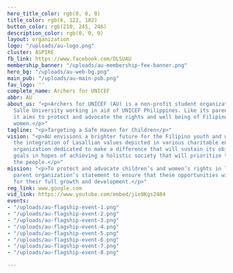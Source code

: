 ```yaml
---
hero_title_color: rgb(0, 0, 0)
title_color: rgb(8, 122, 182)
button_color: rgb(210, 245, 246)
description_color: rgb(0, 0, 0)
layout: organization
logo: "/uploads/au-logo.png"
cluster: ASPIRE
fb_link: https://www.facebook.com/DLSUAU
membership_banner: "/uploads/au-membership-fee-banner.png"
hero_bg: "/uploads/au-web-bg.png"
main_pub: "/uploads/au-main-pub.png"
fav_logo: ''
complete_name: Archers for UNICEF
abbr: AU
about_us: "<p>Archers for UNICEF (AU) is a non-profit student organization in De La
  Salle University working in aid of UNICEF Philippines. Like its parent organization,
  it aims to protect and advocate the rights and well being of Filipino youth and
  women.</p>"
tagline: "<p>Targeting a Safe Haven for Children</p>"
vision: "<p>AU envisions a brighter future for the Filipino youth and women through
  the integration of Lasallian values depicted in various charitable endeavors. An
  organization dedicated to make a difference that will sustain its objectives and
  goals in hopes of achieving a holistic society that will prioritize the rights of
  the people.</p>"
mission: "<p>To protect and advocate children’s and women’s rights in line with the
  parent organization’s statement to ensure that these opportunities will be maximized
  for their full growth and development.</p>"
reg_link: www.google.com
vid_link: https://www.youtube.com/embed/jio9Kgs2484
events:
- "/uploads/au-flagship-event-1.png"
- "/uploads/au-flagship-event-2.png"
- "/uploads/au-flagship-event-3.png"
- "/uploads/au-flagship-event-4.png"
- "/uploads/au-flagship-event-5.png"
- "/uploads/au-flagship-event-6.png"
- "/uploads/au-flagship-event-7.png"
- "/uploads/au-flagship-event-8.png"

---
```

